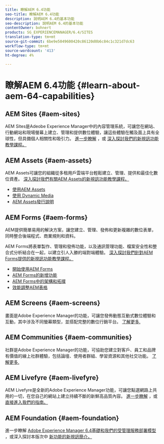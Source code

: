 ```yaml
---
title: 瞭解AEM 6.4功能
seo-title: 瞭解AEM 6.4功能
description: 說明AEM 6.4的基本功能
seo-description: 說明AEM 6.4的基本功能
contentOwner: bohnert
products: SG_EXPERIENCEMANAGER/6.4/SITES
translation-type: tm+mt
source-git-commit: 6be9e5049600420c86120d0b6c84c1c321d7dc63
workflow-type: tm+mt
source-wordcount: '413'
ht-degree: 4%

---
```



# 瞭解AEM 6.4功能 {#learn-about-aem-64-capabilities}

## AEM Sites {#aem-sites}

AEM Sites是Adeobe Experience Manager中的內容管理系統，可讓您在網站、行動網站和現場螢幕上建立、管理和提供數位體驗，讓這些體驗在觸及面上具有全球性，但具備個人相關性和吸引力。 [進一步瞭解](http://www.adobe.com/marketing-cloud/enterprise-content-management/web-cms.html) ，或 [深入探討我們的新視訊功能教學課程。](https://helpx.adobe.com/experience-manager/kt/sites/index/aem-6-4-sites.html)

## AEM Assets {#aem-assets}

AEM Assets可讓您的組織從多租用戶雲端平台輕鬆建立、管理、提供和最佳化數位資產。 [深入探討我們有關AEM Assets的新視訊功能教學課程。](https://helpx.adobe.com/experience-manager/kt/assets/index/aem-6-4-assets.html)

* [使用AEM Assets](/help/assets/managing-assets-touch-ui.md)
* [使用 Dynamic Media](/help/assets/dynamic-media.md)
* [AEM Assets發行說明](/help/release-notes/assets.md)

## AEM Forms {#aem-forms}

AEM提供簡單易用的解決方案，讓您建立、管理、發佈和更新複雜的數位表單，同時整合後端程式、商業規則和資料。

AEM Forms將表單製作、管理和發佈功能，以及通訊管理功能、檔案安全性和整合式分析結合在一起，以建立引人入勝的端對端體驗。 [深入探討我們針對AEM Forms提供的新視訊功能教學課程。](https://helpx.adobe.com/experience-manager/kt/forms/index/aem-6-4-forms.html)

* [開始使用AEM Forms](/help/forms/using/introduction-aem-forms.md)
* [AEM Forms的新增功能](/help/forms/using/whats-new.md)
* [AEM Forms中的架構和拓撲](/help/forms/using/aem-forms-architecture-deployment.md)
* [效能調整AEM表格](/help/forms/using/performance-tuning-aem-forms.md)

## AEM Screens {#aem-screens}

畫面是Adobe Experience Manager的功能，可讓您發佈動態互動式數位體驗和互動，其中涉及不同螢幕類型，並搭配完整的數位行銷平台。  [了解更多.](https://docs.adobe.com/content/help/en/experience-manager-screens/user-guide/aem-screens-introduction.html)

## AEM Communities {#aem-communities}

社群是Adobe Experience Manager的功能，可協助您建立對客戶、員工和品牌有價值的線上社群體驗，包括論壇、使用者群組、學習資源和其他社交功能。 [了解更多.](http://www.adobe.com/marketing-cloud/enterprise-content-management/social-community-cms.html)

## AEM Livefyre {#aem-livefyre}

AEM Livefyre是全新的Adobe Experience Manager功能，可讓您點選網路上共用的一切，在您自己的網站上建立持續不斷的新鮮高品質內容。 [進一步瞭解](http://www.adobe.com/marketing-cloud/enterprise-content-management/ugc-content-platform.html) ，或 [直接進入我們的指南。](https://answers.livefyre.com/product/livefyre-for-adobe-experience-manager-aem/)

## AEM Foundation {#aem-foundation}

進一步瞭解 [Adobe Experience Manager 6.4基礎和我們的受管理服務部署模型](/help/sites-deploying/home.md) ，或深入探討本版次中 [新功能的新視訊簡介。](https://helpx.adobe.com/experience-manager/kt/sites/index/aem-6-4-sites.html)
